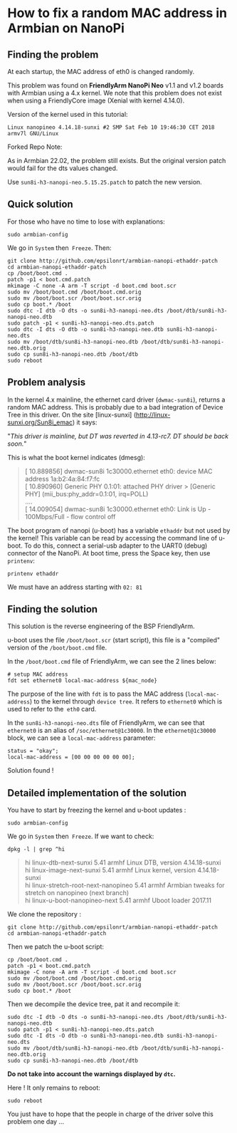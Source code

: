 # How to fix a random MAC address in Armbian on NanoPi

## Finding the problem

At each startup, the MAC address of eth0 is changed randomly.

This problem was found on **FriendlyArm NanoPi Neo** v1.1 and v1.2 boards with Armbian using a 4.x kernel. We note that this problem does not exist when using a FriendlyCore image (Xenial with kernel 4.14.0).

Version of the kernel used in this tutorial:

    Linux nanopineo 4.14.18-sunxi #2 SMP Sat Feb 10 19:46:30 CET 2018 armv7l GNU/Linux

Forked Repo Note:

As in Armbian 22.02, the problem still exists. But the original version patch would fail for the dts values changed.

Use `sun8i-h3-nanopi-neo.5.15.25.patch` to patch the new version.

## Quick solution

For those who have no time to lose with explanations:

    sudo armbian-config

We go in `System` then` Freeze`. Then:

    git clone http://github.com/epsilonrt/armbian-nanopi-ethaddr-patch
    cd armbian-nanopi-ethaddr-patch
    cp /boot/boot.cmd .
    patch -p1 < boot.cmd.patch
    mkimage -C none -A arm -T script -d boot.cmd boot.scr
    sudo mv /boot/boot.cmd /boot/boot.cmd.orig
    sudo mv /boot/boot.scr /boot/boot.scr.orig
    sudo cp boot.* /boot
    sudo dtc -I dtb -O dts -o sun8i-h3-nanopi-neo.dts /boot/dtb/sun8i-h3-nanopi-neo.dtb
    sudo patch -p1 < sun8i-h3-nanopi-neo.dts.patch
    sudo dtc -I dts -O dtb -o sun8i-h3-nanopi-neo.dtb sun8i-h3-nanopi-neo.dts
    sudo mv /boot/dtb/sun8i-h3-nanopi-neo.dtb /boot/dtb/sun8i-h3-nanopi-neo.dtb.orig
    sudo cp sun8i-h3-nanopi-neo.dtb /boot/dtb
    sudo reboot

## Problem analysis

In the kernel 4.x mainline, the ethernet card driver (`dwmac-sun8i`), returns a random MAC address. This is probably due to a bad integration of Device Tree in this driver. On the site [linux-sunxi] (http://linux-sunxi.org/Sun8i_emac) it says:

  "_This driver is mainline, but DT was reverted in 4.13-rc7. DT should be back soon._"

This is what the boot kernel indicates (dmesg):

> [   10.889856] dwmac-sun8i 1c30000.ethernet eth0: device MAC address 1a:b2:4a:84:f7:fc  
> [   10.890960] Generic PHY 0.1:01: attached PHY driver > [Generic PHY] (mii_bus:phy_addr=0.1:01, irq=POLL)  
> ....  
> [   14.009054] dwmac-sun8i 1c30000.ethernet eth0: Link is Up - 100Mbps/Full - flow control off  

The boot program of nanopi (u-boot) has a variable `ethaddr` but not used by the kernel! This variable can be read by accessing the command line of u-boot. To do this, connect a serial-usb adapter to the UART0 (debug) connector of the NanoPi. At boot time, press the Space key, then use `printenv`:

    printenv ethaddr

We must have an address starting with `02: 81`

## Finding the solution

This solution is the reverse engineering of the BSP FriendlyArm.

u-boot uses the file `/boot/boot.scr` (start script), this file
is a "compiled" version of the `/boot/boot.cmd` file.

In the `/boot/boot.cmd` file of FriendlyArm, we can see the 2 lines below:

    # setup MAC address 
    fdt set ethernet0 local-mac-address ${mac_node}

The purpose of the line with `fdt` is to pass the MAC address (`local-mac-address`) to the kernel through `device tree`. It refers to `ethernet0` which is used to refer to the` eth0` card.

In the `sun8i-h3-nanopi-neo.dts` file of FriendlyArm, we can see that `ethernet0` is an alias of `/soc/ethernet@1c30000`. In the `ethernet@1c30000` block, we can see a `local-mac-address` parameter:

    status = "okay";
    local-mac-address = [00 00 00 00 00 00];

Solution found !

## Detailed implementation of the solution

You have to start by freezing the kernel and u-boot updates :

    sudo armbian-config

We go in `System` then` Freeze`. If we want to check:

    dpkg -l | grep ^hi

> hi  linux-dtb-next-sunxi                 5.41                           armhf        Linux DTB, version 4.14.18-sunxi  
> hi  linux-image-next-sunxi               5.41                           armhf        Linux kernel, version 4.14.18-sunxi  
> hi  linux-stretch-root-next-nanopineo    5.41                           armhf        Armbian tweaks for stretch on nanopineo (next branch)  
> hi  linux-u-boot-nanopineo-next          5.41                           armhf        Uboot loader 2017.11  

We clone the repository :

    git clone http://github.com/epsilonrt/armbian-nanopi-ethaddr-patch
    cd armbian-nanopi-ethaddr-patch

Then we patch the u-boot script:

    cp /boot/boot.cmd .
    patch -p1 < boot.cmd.patch
    mkimage -C none -A arm -T script -d boot.cmd boot.scr
    sudo mv /boot/boot.cmd /boot/boot.cmd.orig
    sudo mv /boot/boot.scr /boot/boot.scr.orig
    sudo cp boot.* /boot

Then we decompile the device tree, pat it and recompile it:

    sudo dtc -I dtb -O dts -o sun8i-h3-nanopi-neo.dts /boot/dtb/sun8i-h3-nanopi-neo.dtb
    sudo patch -p1 < sun8i-h3-nanopi-neo.dts.patch
    sudo dtc -I dts -O dtb -o sun8i-h3-nanopi-neo.dtb sun8i-h3-nanopi-neo.dts
    sudo mv /boot/dtb/sun8i-h3-nanopi-neo.dtb /boot/dtb/sun8i-h3-nanopi-neo.dtb.orig
    sudo cp sun8i-h3-nanopi-neo.dtb /boot/dtb

**Do not take into account the warnings displayed by `dtc`.**

Here ! It only remains to reboot:

    sudo reboot

You just have to hope that the people in charge of the driver solve this problem one day ...
